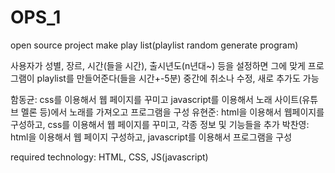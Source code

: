 # OPS_1
open source project
make play list(playlist random generate program)

사용자가 성별, 장르, 시간(들을 시간), 출시년도(n년대~) 등을 설정하면
그에 맞게 프로그램이 playlist를 만들어준다(들을 시간+-5분)
중간에 취소나 수정, 새로 추가도 가능

함동균: css를 이용해서 웹 페이지를 꾸미고 javascript를 이용해서 노래 사이트(유튜브 멜론 등)에서 노래를 가져오고 프로그램을 구성
유현준: html을 이용해서 웹페이지를 구성하고, css를 이용해서 웹 페이지를 꾸미고, 각종 정보 및 기능들을 추가
박찬영: html을 이용해서 웹 페이지 구성하고, javascript를 이용해서 프로그램을 구성

required technology: HTML, CSS, JS(javascript)
